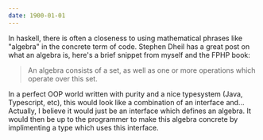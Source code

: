 ```yaml
---
date: 1900-01-01
---
```



In haskell, there is often a closeness to using mathematical phrases like "algebra"
in the concrete term of code. Stephen Dheil has a great post on what an algebra is,
here's a brief snippet from myself and the FPHP book:

> An algebra consists of a set, as well as one or more operations which operate over
> this set.

In a perfect OOP world written with purity and a nice typesystem (Java, Typescript, etc),
this would look like a combination of an interface and... Actually, I believe it
would just be an interface which defines an algebra. It would then be up to the
programmer to make this algebra concrete by implimenting a type which uses this
interface.

